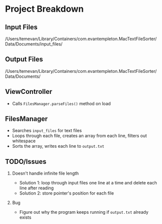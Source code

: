 #  Project Breakdown

## Input Files
/Users/temevan/Library/Containers/com.evantempleton.MacTextFileSorter/Data/Documents/input_files/

## Output Files
/Users/temevan/Library/Containers/com.evantempleton.MacTextFileSorter/Data/Documents/

## ViewController
- Calls `FilesManager.parseFiles()` method on load

## FilesManager
- Searches `input_files` for text files
- Loops through each file, creates an array from each line, filters out whitespace
- Sorts the array, writes each line to `output.txt`

## TODO/Issues
1. Doesn't handle infinite file length
    - Solution 1: loop through input files one line at a time and delete each line after reading
    - Solution 2: store pointer's position for each file

2. Bug
    - Figure out why the program keeps running if `output.txt` already exists

